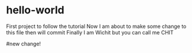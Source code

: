 # hello-world
First project to follow the tutorial
Now I am about to make some change to this file
then will commit
Finally I am Wichit but you can call me CHIT

#new change!

